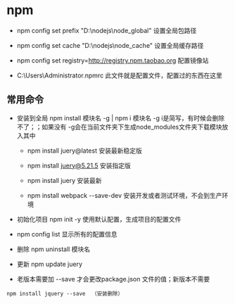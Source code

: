 # npm

- npm config set prefix "D:\nodejs\node_global" 设置全局包路径
- npm config set cache "D:\nodejs\node_cache" 设置全局缓存路径

- npm config set registry=http://registry.npm.taobao.org 配置镜像站

- C:\Users\Administrator\.npmrc 此文件就是配置文件，配置过的东西在这里

## 常用命令

- 安装到全局 npm install 模块名 -g | npm i 模块名 -g  i是简写，有时候会删除不了；；如果没有 -g会在当前文件夹下生成node_modules文件夹下载模块放入其中

    -  npm install juery@latest  安装最新稳定版

    - npm install juery@5.21.5   安装指定版

    - npm install juery   安装最新

    - npm install webpack --save-dev  安装开发或者测试环境，不会到生产环境

- 初始化项目 npm init -y 使用默认配置，生成项目的配置文件

-   npm config list 显示所有的配置信息

- 删除 npm uninstall 模块名

- 更新 npm update juery 

- 老版本需要加 --save 才会更改package.json 文件的值；新版本不需要

``
npm install jquery --save  （安装删除）
``
